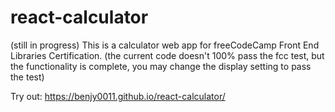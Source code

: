 # react-calculator

(still in progress)
This is a calculator web app for freeCodeCamp Front End Libraries Certification. (the current code doesn't 100% pass the fcc test, but the functionality is complete, you may change the display setting to pass the test)

Try out:
https://benjy0011.github.io/react-calculator/
